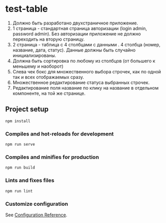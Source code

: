 # test-table

1. Должно быть разработано двухстраничное приложение.
2. 1 страница - стандартная страница авторизации (login admin, password admin). Без авторизации приложение не должно переходить на вторую страницу.
3. 2 страница - таблица с 4 столбцами с данными . 4 столбца (номер, название, дата, статус). Данные должны быть случайно инициализированы.
4. Должна быть сортировка по любому из столбцов (от большего к меньшему и наоборот)
5. Слева чек бокс для множественного выбора строчек, как по одной так и всех отображаемых сразу.
6. Множественное редактирование статуса выбранных строчек.
7. Редактирование поля название по клику на название в отдельном компоненте, на той же странице.

## Project setup
```
npm install
```

### Compiles and hot-reloads for development
```
npm run serve
```

### Compiles and minifies for production
```
npm run build
```

### Lints and fixes files
```
npm run lint
```

### Customize configuration
See [Configuration Reference](https://cli.vuejs.org/config/).
